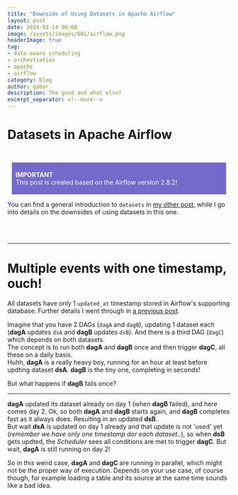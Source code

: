 ```yaml
---
title: "Downside of Using Datasets in Apache Airflow"
layout: post
date: 2024-03-14 00:00
image: /assets/images/001/airflow.png
headerImage: true
tag:
- data-aware scheduling
- orchestration
- apache
- airflow
category: blog
author: gabor
description: The good and what else?
excerpt_separator: <!--more-->
---
```

# Datasets in Apache Airflow
<br>

<div style="margin:10px;padding:5px;background-color:#7569cc;color:white">
    <p style="color:white">
        <b style="font-weight: bold">&nbsp;IMPORTANT</b><br>
        &nbsp;This post is created based on the Airflow version 2.8.2!
    </p>
</div>

You can find a general introduction to `datasets` in [my other post][link_to_other_post], while I go into details on the downsides of using datasets in this one.
<!--more-->
<br>
<br>

---

# Multiple events with one timestamp, ouch!

All datasets have only 1 `updated_at` timestamp stored in Airflow's supporting database. Further details I went through in [a previous post][link_under_the_hoods].

Imagine that you have 2 DAGs (`dagA` and `dagB`), updating 1 dataset each (**dagA** updates `dsA` and **dagB** updates `dsB`). And there is a third DAG (`dagC`) which depends on both datasets.  
The concept is to run both **dagA** and **dagB** once and then trigger **dagC**, all these on a daily basis.  
Huhh, **dagA** is a really heavy boy, running for an hour at least before updting dataset **dsA**. **dagB** is the tiny one, completing in seconds!
<br>

But what happens if **dagB** fails once?  

---

**dagA** updated its dataset already on day 1 (when **dagB** failed), and here comes day 2. Ok, so both **dagA** and **dagB** starts again, and **dagB** completes fast as it always does. Resulting in an updated **dsB**.  
But wait **dsA** is updated on day 1 already and that update is not 'used' yet (*remember we have only one timestamp dor each dataset..*), so when **dsB** gets updted, the *Scheduler* sees all conditions are met to trigger **dagC**. But wait, **dagA** is still running on day 2!
<br>

So in this weird case, **dagA** and **dagC** are running in parallel, which might not be the proper way of execution. Depends on your use case, of course though, for example loading a table and its source at the same time sounds like a bad idea.


[link_to_other_post]: /data-aware-scheduling-with-dataset-in-apache-airflow
[link_under_the_hoods]: /apache-airflow-datasets-under-the-hoods
